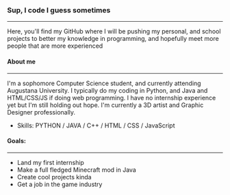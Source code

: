 ### Sup, I code I guess sometimes
------------------
Here, you'll find my GitHub where I will be pushing my personal, and school projects to better my knowledge in programming, and hopefully meet more people that are more experienced
#### About me
----
I'm a sophomore Computer Science student, and currently attending Augustana University. I typically do my coding in Python, and Java and HTML/CSS/JS if doing web programming. I have no internship experience yet but I'm still holding out hope. I'm currently a 3D artist and Graphic Designer professionally.

- Skills: PYTHON / JAVA / C++ / HTML / CSS / JavaScript
#### Goals:
---
- Land my first internship
- Make a full fledged Minecraft mod in Java
- Create cool projects kinda
- Get a job in the game industry

